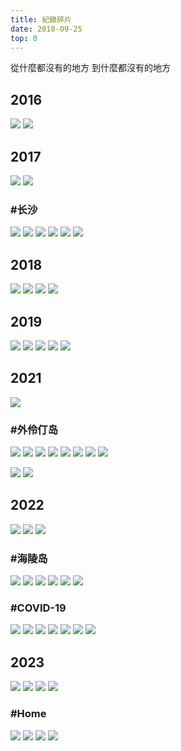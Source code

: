 ```yaml
---
title: 紀錄碎片
date: 2018-09-25
top: 0
---
```


從什麼都沒有的地方
到什麼都沒有的地方

<!--more-->

## 2016

![](https://cdn.cathub.ink/record-fragments/2016-2971e5218018d3830e144c02d6d4fd76.jpg)
![](https://cdn.cathub.ink/record-fragments/2016-6d2412db55ffa9493fb80bc555fb319a.jpg)

## 2017

![](https://cdn.cathub.ink/record-fragments/2017-e48cf0f1ecc10ac29b5c55df6564b813.jpg)
![](https://cdn.cathub.ink/record-fragments/2017-dee21d56271ad130a7b123951c8c769c.jpg)

### #长沙

![](https://cdn.cathub.ink/record-fragments/2017-95f632d053568529b307eac94a10ee23.jpg)
![](https://cdn.cathub.ink/record-fragments/2017-90f56b1bf83005dbe9abbeac024b32f3.jpg)
![](https://cdn.cathub.ink/record-fragments/2017-ad717084a77a25b9f431fa1895f846a5.jpg)
![](https://cdn.cathub.ink/record-fragments/2017-94e10ea16b10452ddb5e2bb6e0719ac4.jpg)
![](https://cdn.cathub.ink/record-fragments/2017-5bab80c21e52f7333dd7d70d9c9bb822.jpg)
![](https://cdn.cathub.ink/record-fragments/2017-8506e65efd13d21b95ea8c3ac5645ad4.jpg)


## 2018

![](https://cdn.cathub.ink/record-fragments/2018-8b78342f1801ca6e5dce51e7c57b171c.jpg)
![](https://cdn.cathub.ink/record-fragments/2018-a8a22bc68c0c4c8c35708b66e364126d.jpg)
![](https://cdn.cathub.ink/record-fragments/2018-acdde90c8a32f616bc074bd3246b64ef.jpg)
![](https://cdn.cathub.ink/record-fragments/2018-bb26ba8f6b66016aa8812865443914a5.jpg)

## 2019

![](https://cdn.cathub.ink/record-fragments/2019-431e0cca698f99139347a618cc3495b9.jpg)
![](https://cdn.cathub.ink/record-fragments/2019-06db93d13c0ab08fd8051810c1549d02.jpg)
![](https://cdn.cathub.ink/record-fragments/2019-28ea7237f1f1af8ce956bbfea54954d3.jpg)
![](https://cdn.cathub.ink/record-fragments/2019-92a088a49f7d199f3150de7e75ee8f2e.jpg)
![](https://cdn.cathub.ink/record-fragments/2019-f45215bd895b55048aa8563d10e9f6c1.jpg)

## 2021

![](https://cdn.cathub.ink/record-fragments/2021-036039f77a8052b4a6a807e3f27ed774.jpg)

### #外伶仃岛

![](https://cdn.cathub.ink/record-fragments/2021-d8939b9d30513b620fe6750f3b53effc.jpg)
![](https://cdn.cathub.ink/record-fragments/2021-8e8da4d9cabfe358ccbe3381dd815dab.jpg)
![](https://cdn.cathub.ink/record-fragments/2021-aa365f3c17775ba55e958a7497eaf61d.jpg)
![](https://cdn.cathub.ink/record-fragments/2021-8d68f77d721b85dca67177e7f758f968.jpg)
![](https://cdn.cathub.ink/record-fragments/2021-d5f0c9919cb433dd189babbc6f8ff141.jpg)
![](https://cdn.cathub.ink/record-fragments/2021-1c218129553bf6e0dcda9133f7aff7ae.jpg)
![](https://cdn.cathub.ink/record-fragments/2021-d72408de04202f71891be3f47e18e135.jpg)
![](https://cdn.cathub.ink/record-fragments/2021-54aa38e29ac71cd857815ba820223b52.jpg)

![](https://cdn.cathub.ink/record-fragments/2021-5383a08c361ae0801b1cb444d31a6d9a.jpg)
![](https://cdn.cathub.ink/record-fragments/2021-c8313d2d950869e64e5076906d9ad97c.jpg)

## 2022

![](https://cdn.cathub.ink/record-fragments/2022-114ac920a3b51100396d1cbad5518aa1.jpg)
![](https://cdn.cathub.ink/record-fragments/2022-382ef7fd71b4617adb32fd4a4f12b026.jpg)
![](https://cdn.cathub.ink/record-fragments/2022-1624ec7d288203ab7df847fe4be358bc.jpg)

### #海陵岛

![](https://cdn.cathub.ink/record-fragments/2022-be658bc0cb50f96ca8a4f956a833b8e3.jpg)
![](https://cdn.cathub.ink/record-fragments/2022-7676795fedac846f8a36225204f2d797.jpg)
![](https://cdn.cathub.ink/record-fragments/2022-dc9cbc871f6d602a7a1e1f7c3130cf2c.jpg)
![](https://cdn.cathub.ink/record-fragments/2022-42c99f0f40fa66d23198e1c9a71ab527.jpg)
![](https://cdn.cathub.ink/record-fragments/2022-8017d48e302709ddf2ae90be4fca6ad9.jpg)
![](https://cdn.cathub.ink/record-fragments/2022-62a9d6b9bf6a83f916e917d81909cfc1.jpg)

### #COVID-19

![](https://cdn.cathub.ink/record-fragments/2022-a968d039d7ecfb6e93cf4081cb79532a.jpg)
![](https://cdn.cathub.ink/record-fragments/2022-023d07e516e0d0093c1c7e676d53c5de.jpg)
![](https://cdn.cathub.ink/record-fragments/2022-2b358afeee1bcbbc3a8508d8f5d47a63.jpg)
![](https://cdn.cathub.ink/record-fragments/2022-4a27c8897c99f0773493f449f5d92bd6.jpg)
![](https://cdn.cathub.ink/record-fragments/2022-3b3931ef5c508ef2fc0507146becc7ea.jpg)
![](https://cdn.cathub.ink/record-fragments/2022-addbb7f7ebe92d89e297fb3a8baab02b.jpg)
![](https://cdn.cathub.ink/record-fragments/2022-b78d5f86b9a15d52f1af1a7a60d4cadd.jpg)

## 2023

![](https://cdn.cathub.ink/record-fragments/2023-452cbe11f791d1be5d943994bab96855.jpg)
![](https://cdn.cathub.ink/record-fragments/2023-a088d65b04104b0d45d49d95e7356cb3.jpg)
![](https://cdn.cathub.ink/record-fragments/2023-f347264ec63499de718b7cd7c4507ac9.jpg)
![](https://cdn.cathub.ink/record-fragments/2023-104f3ecfdfc014f1d55bb7b92a8d1af7.jpg)

### #Home

![](https://cdn.cathub.ink/record-fragments/2023-96d220abebba4ffde26b82f2779abeca.jpg)
![](https://cdn.cathub.ink/record-fragments/2023-c19bafea683f6d9eef68a54f0e26be8e.jpg)
![](https://cdn.cathub.ink/record-fragments/2023-b6ed66ebd4087688a608c1462cb297e3.jpg)
![](https://cdn.cathub.ink/record-fragments/2023-893094874361ca3cf0698186f0f8512c.jpg)
